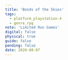 ```yaml
---
title: 'Bonds of the Skies'
tags:
  - platform_playstation-4
  - genre_rpg
note: 'Limited Run Games'
digital: false
physical: true
guide: false
pending: false
date: 2020-08-07
---
```

